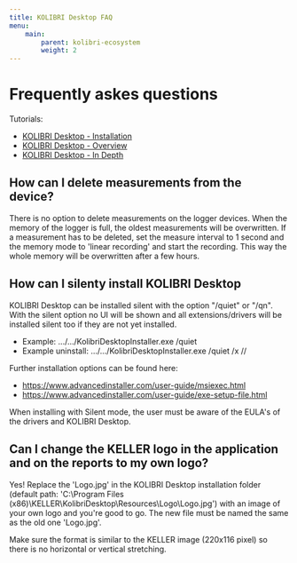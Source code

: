 ```yaml
---
title: KOLIBRI Desktop FAQ
menu:
    main:
        parent: kolibri-ecosystem
        weight: 2
---
```


# Frequently askes questions

Tutorials:
- [KOLIBRI Desktop - Installation](https://www.youtube.com/watch?v=OOwIafnIoro)
- [KOLIBRI Desktop - Overview](https://www.youtube.com/watch?v=-Ib0wYZtKso)
- [KOLIBRI Desktop - In Depth](https://www.youtube.com/watch?v=yLmyfeqxghs)

## How can I delete measurements from the device?

There is no option to delete measurements on the logger devices. When the memory of the logger is full, the oldest measurements will be overwritten. 
If a measurement has to be deleted, set the measure interval to 1 second and the memory mode to 'linear recording' and start the recording. This way the whole memory will be overwritten after a few hours.

## How can I silenty install KOLIBRI Desktop

KOLIBRI Desktop can be installed silent with the option "/quiet" or "/qn". With the silent option no UI will be shown and all extensions/drivers will be installed silent too if they are not yet installed.

- Example:       .../.../KolibriDesktopInstaller.exe /quiet
- Example uninstall: .../.../KolibriDesktopInstaller.exe /quiet /x //

Further installation options can be found here:

- https://www.advancedinstaller.com/user-guide/msiexec.html
- https://www.advancedinstaller.com/user-guide/exe-setup-file.html

When installing with Silent mode, the user must be aware of the EULA's of the drivers and KOLIBRI Desktop.

## Can I change the KELLER logo in the application and on the reports to my own logo?

Yes! Replace the 'Logo.jpg' in the KOLIBRI Desktop installation folder (default path: 'C:\Program Files (x86)\KELLER\KolibriDesktop\Resources\Logo\Logo.jpg') with an image of your own logo and you're good to go. The new file must be named the same as the old one 'Logo.jpg'.

Make sure the format is similar to the KELLER image (220x116 pixel) so there is no horizontal or vertical stretching. 